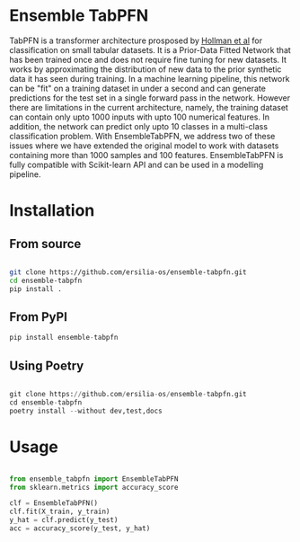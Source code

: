 # Ensemble TabPFN

TabPFN is a transformer architecture prosposed by [Hollman et al](https://arxiv.org/abs/2207.01848) for classification on small tabular datasets. It is a Prior-Data Fitted Network that has been trained once and does not require fine tuning for new datasets. It works by approximating the distribution of new data to the prior synthetic data it has seen during training. In a machine learning pipeline, this network can be "fit" on a training dataset in under a second and can generate predictions for the test set in a single forward pass in the network. However there are limitations in the current architecture, namely, the training dataset can contain only upto 1000 inputs with upto 100 numerical features. In addition, the network can predict only upto 10 classes in a multi-class classification problem. With EnsembleTabPFN, we address two of these issues where we have extended the original model to work with datasets containing more than 1000 samples and 100 features.
EnsembleTabPFN is fully compatible with Scikit-learn API and can be used in a modelling pipeline.


# Installation

## From source

```bash

git clone https://github.com/ersilia-os/ensemble-tabpfn.git
cd ensemble-tabpfn
pip install .
```

## From PyPI

```python
pip install ensemble-tabpfn
```

## Using Poetry

```python

git clone https://github.com/ersilia-os/ensemble-tabpfn.git
cd ensemble-tabpfn
poetry install --without dev,test,docs
```

# Usage

```python

from ensemble_tabpfn import EnsembleTabPFN
from sklearn.metrics import accuracy_score

clf = EnsembleTabPFN()
clf.fit(X_train, y_train)
y_hat = clf.predict(y_test)
acc = accuracy_score(y_test, y_hat)
```